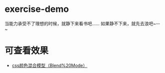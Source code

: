 # exercise-demo
当能力承受不了理想的时候，就静下来看书吧…… 如果静不下来，就先去浪吧~--~
# 可查看效果
- [css颜色混合模型（Blend%20Mode） ](https://wangnanping.github.io/exercise-demo/10%E4%B8%AA%E7%8B%AC%E7%89%B9%E7%9A%84css%E8%83%8C%E6%99%AF%E8%A7%86%E8%A7%89%E6%95%88%E6%9E%9C/css%E9%A2%9C%E8%89%B2%E6%B7%B7%E5%90%88%E6%A8%A1%E5%9E%8B%EF%BC%88Blend%20Mode%EF%BC%89/index.html)



